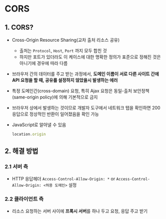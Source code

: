 # CORS

## 1. CORS?

- Cross-Origin Resource Sharing(교차 출처 리소스 공유)

  - 출처는 `Protocol`, `Host`, `Port` 까지 모두 합친 것
  - 하지만 포트가 있더라도 이 케이스에 대한 명확한 정의가 표준으로 정해진 것은 아니기에 경우에 따라 다름

- 브라우저 간의 데이터를 주고 받는 과정에서, **도메인 이름이 서로 다른 사이트 간에 API 요청을 할 때, 공유를 설정하지 않았을시 발생하는 에러**

- 특정 도메인간(cross-domain) 요청, 특히 Ajax 요청은 동일-출처 보안정책(same-origin policy)에 의해 기본적으로 금지

- 브라우저 상에서 발생하는 것이므로 개발자 도구에서 네트워크 탭을 확인하면 200 응답으로 정상적인 반환이 일어졌음을 확인 가능

- JavaScript로 알아낼 수 있음

  ```javascript
  location.origin
  ```

## 2. 해결 방법

### 2.1 서버 측

- HTTP 응답헤더 `Access-Control-Allow-Origin: *` or `Access-Control-Allow-Origin: <허용 도메인>` 설정

### 2.2 클라이언트 측

- 리소스 요청하는 서버 사이에 **프록시 서버**를 하나 두고 요청, 응답 주고 받기